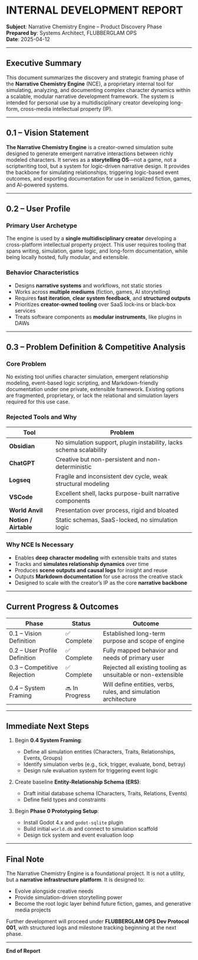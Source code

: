 # INTERNAL DEVELOPMENT REPORT

**Subject**: Narrative Chemistry Engine – Product Discovery Phase  
**Prepared by**: Systems Architect, FLUBBERGLAM OPS  
**Date**: 2025-04-12

---

## Executive Summary

This document summarizes the discovery and strategic framing phase of the **Narrative Chemistry Engine** (NCE), a proprietary internal tool for simulating, analyzing, and documenting complex character dynamics within a scalable, modular narrative development framework. The system is intended for personal use by a multidisciplinary creator developing long-form, cross-media intellectual property (IP).

---

## 0.1 – Vision Statement

**The Narrative Chemistry Engine** is a creator-owned simulation suite designed to generate emergent narrative interactions between richly modeled characters. It serves as a **storytelling OS**—not a game, not a scriptwriting tool, but a system for logic-driven narrative design. It provides the backbone for simulating relationships, triggering logic-based event outcomes, and exporting documentation for use in serialized fiction, games, and AI-powered systems.

---

## 0.2 – User Profile

### **Primary User Archetype**

The engine is used by a **single multidisciplinary creator** developing a cross-platform intellectual property project. This user requires tooling that spans writing, simulation, game logic, and long-form documentation, while being locally hosted, fully modular, and extensible.

### **Behavior Characteristics**

- Designs **narrative systems** and workflows, not static stories
- Works across **multiple mediums** (fiction, games, AI storytelling)
- Requires **fast iteration**, **clear system feedback**, and **structured outputs**
- Prioritizes **creator-owned tooling** over SaaS lock-ins or black-box services
- Treats software components as **modular instruments**, like plugins in DAWs

---

## 0.3 – Problem Definition & Competitive Analysis

### **Core Problem**

No existing tool unifies character simulation, emergent relationship modeling, event-based logic scripting, and Markdown-friendly documentation under one private, extensible framework. Existing options are fragmented, proprietary, or lack the relational and simulation layers required for this use case.

### **Rejected Tools and Why**

| Tool                  | Problem                                                             |
| --------------------- | ------------------------------------------------------------------- |
| **Obsidian**          | No simulation support, plugin instability, lacks schema scalability |
| **ChatGPT**           | Creative but non-persistent and non-deterministic                   |
| **Logseq**            | Fragile and inconsistent dev cycle, weak structural modeling        |
| **VSCode**            | Excellent shell, lacks purpose-built narrative components           |
| **World Anvil**       | Presentation over process, rigid and bloated                        |
| **Notion / Airtable** | Static schemas, SaaS-locked, no simulation logic                    |

### **Why NCE Is Necessary**

- Enables **deep character modeling** with extensible traits and states
- Tracks and **simulates relationship dynamics** over time
- Produces **scene outputs and causal logs** for insight and reuse
- Outputs **Markdown documentation** for use across the creative stack
- Designed to scale with the creator’s IP as the core **narrative backbone**

---

## Current Progress & Outcomes

| Phase                         | Status         | Outcome                                                         |
| ----------------------------- | -------------- | --------------------------------------------------------------- |
| 0.1 – Vision Definition       | ✅ Complete    | Established long-term purpose and scope of engine               |
| 0.2 – User Profile Definition | ✅ Complete    | Fully mapped behavior and needs of primary user                 |
| 0.3 – Competitive Rejection   | ✅ Complete    | Rejected all existing tooling as unsuitable or non-extensible   |
| 0.4 – System Framing          | 🔜 In Progress | Will define entities, verbs, rules, and simulation architecture |

---

## Immediate Next Steps

1. Begin **0.4 System Framing**:

   - Define all simulation entities (Characters, Traits, Relationships, Events, Groups)
   - Identify simulation verbs (e.g., tick, trigger, evaluate, bond, betray)
   - Design rule evaluation system for triggering event logic

2. Create baseline **Entity-Relationship Schema (ERS)**:

   - Draft initial database schema (Characters, Traits, Relations, Events)
   - Define field types and constraints

3. Begin **Phase 0 Prototyping Setup**:
   - Install Godot 4.x and `godot-sqlite` plugin
   - Build initial `world.db` and connect to simulation scaffold
   - Design tick system and event evaluation loop

---

## Final Note

The Narrative Chemistry Engine is a foundational project. It is not a utility, but a **narrative infrastructure platform**. It is designed to:

- Evolve alongside creative needs
- Provide simulation-driven storytelling power
- Become the root logic layer behind future fiction, games, and generative media projects

Further development will proceed under **FLUBBERGLAM OPS Dev Protocol 001**, with structured logs and milestone tracking beginning at the next phase.

---

**End of Report**
